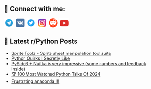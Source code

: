 ## 🔎 Connect with me:
[<img src="https://github.com/bullbesh/bullbesh/blob/main/images/Telegram.png" width="32" height="32" />](https://t.me/bullbesh)
[<img src="https://github.com/bullbesh/bullbesh/blob/main/images/VK.png" width="32" height="32" />](https://vk.com/bullbesh)
[<img src="https://github.com/bullbesh/bullbesh/blob/main/images/Twitter.png" width="32" height="32" />](https://twitter.com/bullbesh1)
[<img src="https://github.com/bullbesh/bullbesh/blob/main/images/Instagram.png" width="32" height="32" />](https://www.instagram.com/bullbesh)
[<img src="https://github.com/bullbesh/bullbesh/blob/main/images/Reddit.png" width="32" height="32" />](https://www.reddit.com/user/bullbesh)
[<img src="https://github.com/bullbesh/bullbesh/blob/main/images/YouTube.png" width="32" height="32" />](https://www.youtube.com/channel/UCtfjRs6uzgq5mfm8S06WTcg)

## 📕 Latest r/Python Posts
<!-- BLOG-POST-LIST:START -->
- [Sprite Toolz - Sprite sheet manipulation tool suite](https://www.reddit.com/r/Python/comments/1jec1ag/sprite_toolz_sprite_sheet_manipulation_tool_suite/)
- [Python Quirks I Secretly Like](https://www.reddit.com/r/Python/comments/1je98cv/python_quirks_i_secretly_like/)
- [PySide6 + Nuitka is very impressive &lpar;some numbers and feedback inside&rpar;](https://www.reddit.com/r/Python/comments/1je94cf/pyside6_nuitka_is_very_impressive_some_numbers/)
- [🏆 100 Most Watched Python Talks Of 2024](https://www.reddit.com/r/Python/comments/1je8yd0/100_most_watched_python_talks_of_2024/)
- [Frustrating anaconda !!!](https://www.reddit.com/r/Python/comments/1je8c84/frustrating_anaconda/)
<!-- BLOG-POST-LIST:END -->
